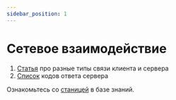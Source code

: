 ```yaml
---
sidebar_position: 1
---
```


# Сетевое взаимодействие

1. [Статья](https://myrusakov.ru/long-polling-websockets-sse-and-comet.html) про разные типы связи клиента и сервера
2. [Список](https://ru.wikipedia.org/wiki/%D0%A1%D0%BF%D0%B8%D1%81%D0%BE%D0%BA_%D0%BA%D0%BE%D0%B4%D0%BE%D0%B2_%D1%81%D0%BE%D1%81%D1%82%D0%BE%D1%8F%D0%BD%D0%B8%D1%8F_HTTP) кодов ответа сервера

Ознакомьтесь со [станицей](../../learning/socket) в базе знаний. 
